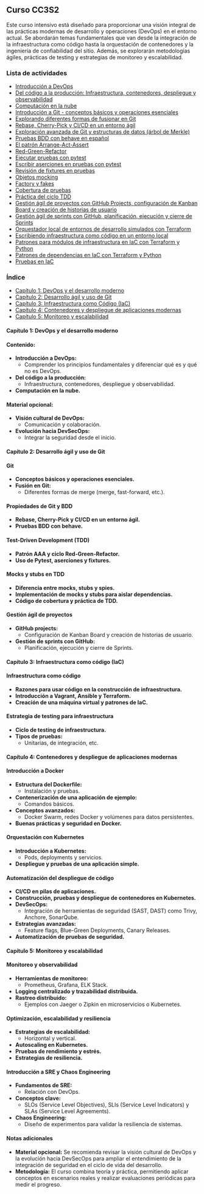 ## Curso CC3S2

Este curso intensivo está diseñado para proporcionar una visión integral de las prácticas modernas de desarrollo y operaciones (DevOps) en el entorno actual. Se abordarán temas fundamentales que van desde la integración de la infraestructura como código hasta la orquestación de contenedores y la ingeniería de confiabilidad del sitio. Además, se explorarán metodologías ágiles, prácticas de testing y estrategias de monitoreo y escalabilidad.

### Lista de actividades

- [Introducción a DevOps](https://github.com/kapumota/DS/blob/main/2025-1/Actividad1-CC3S2.md)
- [Del código a la producción: Infraestructura, contenedores, despliegue y observabilidad](https://github.com/kapumota/DS/blob/main/2025-1/Actividad2-CC3S2.md)
- [Computación en la nube](https://github.com/kapumota/DS/blob/main/2025-1/Actividad3-CC3S2.md)
- [Introducción a Git - conceptos básicos y operaciones esenciales](https://github.com/kapumota/DS/blob/main/2025-1/Actividad4-CC3S2.md)
- [Explorando diferentes formas de fusionar en Git](https://github.com/kapumota/DS/blob/main/2025-1/Actividad5-CC3S2.md)
- [Rebase, Cherry-Pick y CI/CD en un entorno ágil](https://github.com/kapumota/DS/blob/main/2025-1/Actividad6-CC3S2.md)
- [Exploración avanzada de Git y estructuras de datos (árbol de Merkle)](https://github.com/kapumota/DS/blob/main/2025-1/PracticaDirigida1-CC3S2.md)
- [Pruebas BDD con behave en español](https://github.com/kapumota/DS/blob/main/2025-1/Actividad7-CC3S2/Instrucciones.md)
- [El patrón Arrange-Act-Assert](https://github.com/kapumota/DS/blob/main/2025-1/Actividad8-CC3S2/Instrucciones.md)
- [Red-Green-Refactor](https://github.com/kapumota/DS/blob/main/2025-1/Actividad9-CC3S2/Instrucciones.md)
- [Ejecutar pruebas con pytest](https://github.com/kapumota/DS/blob/main/2025-1/Actividades10-16-CC3S2/Actividades/pruebas_pytest/Instrucciones.md)
- [Escribir aserciones en pruebas con pytest](https://github.com/kapumota/DS/blob/main/2025-1/Actividades10-16-CC3S2/Actividades/aserciones_pruebas/Instrucciones.md)
- [Revisión de fixtures en pruebas](https://github.com/kapumota/DS/blob/main/2025-1/Actividades10-16-CC3S2/Actividades/pruebas_fixtures/Instrucciones.md)
- [Objetos mocking](https://github.com/kapumota/DS/blob/main/2025-1/Actividades10-16-CC3S2/Actividades/objects_mocking/Instrucciones.md)
- [Factory y fakes](https://github.com/kapumota/DS/blob/main/2025-1/Actividades10-16-CC3S2/Actividades/factories_fakes/Instrucciones.md)
- [Cobertura de pruebas](https://github.com/kapumota/DS/blob/main/2025-1/Actividades10-16-CC3S2/Actividades/coverage_pruebas/Instrucciones.md)
- [Práctica del ciclo TDD](https://github.com/kapumota/DS/blob/main/2025-1/Actividades10-16-CC3S2/Actividades/practica_tdd/Instrucciones.md)
- [Gestión ágil de proyectos con GitHub Projects, configuración de Kanban Board y creación de historias de usuario](https://github.com/kapumota/DS/blob/main/2025-1/Actividad17-CC3S2.md)
- [ Gestión ágil de sprints con GitHub, planificación, ejecución y cierre de Sprints](https://github.com/kapumota/DS/blob/main/2025-1/Actividad18-CC3S2.md)
- [Orquestador local de entornos de desarrollo simulados con Terraform](https://github.com/kapumota/DS/blob/main/2025-1/Actividad19-CC3S2.md)
- [Escribiendo infraestructura como código en un entorno local](https://github.com/kapumota/DS/blob/main/2025-1/Actividad20-CC3S2.md)
- [Patrones para módulos de infraestructura en IaC con Terraform y Python](https://github.com/kapumota/DS/blob/main/2025-1/Actividad21-CC3S2.md)
- [Patrones de dependencias en IaC con Terraform y Python](https://github.com/kapumota/DS/blob/main/2025-1/Actividad22-CC3S2.md)
- [Pruebas en IaC](https://github.com/kapumota/DS/blob/main/2025-1/Actividad23-CC3S2.md)

### Índice

- [Capítulo 1: DevOps y el desarrollo moderno](#capítulo-1-devops-y-el-desarrollo-moderno)
- [Capítulo 2: Desarrollo ágil y uso de Git](#capítulo-2-desarrollo-ágil-y-uso-de-git)
- [Capítulo 3: Infraestructura como Código (IaC)](#capítulo-3-infraestructura-como-código-iac)
- [Capítulo 4: Contenedores y despliegue de aplicaciones modernas](#capítulo-4-contenedores-y-despliegue-de-aplicaciones-modernas)
- [Capítulo 5: Monitoreo y escalabilidad](#capítulo-5-monitoreo-y-escalabilidad)

#### Capítulo 1: DevOps y el desarrollo moderno

#### Contenido:
- **Introducción a DevOps:**
  - Comprender los principios fundamentales y diferenciar qué es y qué no es DevOps.
- **Del código a la producción:**
  - Infraestructura, contenedores, despliegue y observabilidad.
- **Computación en la nube.**

#### Material opcional:
- **Visión cultural de DevOps:**
  - Comunicación y colaboración.
- **Evolución hacia DevSecOps:**
  - Integrar la seguridad desde el inicio.


#### Capítulo 2: Desarrollo ágil y uso de Git

#### Git  

- **Conceptos básicos y operaciones esenciales.**
- **Fusión en Git:**
  - Diferentes formas de merge (merge, fast-forward, etc.).

#### Propiedades de Git y BDD  

- **Rebase, Cherry-Pick y CI/CD en un entorno ágil.**
- **Pruebas BDD con behave.**

#### Test-Driven Development (TDD)  

- **Patrón AAA y ciclo Red-Green-Refactor.**
- **Uso de Pytest, aserciones y fixtures.**

#### Mocks y stubs en TDD  

- **Diferencia entre mocks, stubs y spies.**
- **Implementación de mocks y stubs para aislar dependencias.**
- **Código de cobertura y práctica de TDD.**

#### Gestión ágil de proyectos  

- **GitHub projects:**
  - Configuración de Kanban Board y creación de historias de usuario.
- **Gestión de sprints con GitHub:**
  - Planificación, ejecución y cierre de Sprints.

#### Capítulo 3: Infraestructura como código (IaC)

#### Infraestructura como código  


- **Razones para usar código en la construcción de infraestructura.**
- **Introducción a Vagrant, Ansible y Terraform.**
- **Creación de una máquina virtual y patrones de IaC.**

#### Estrategia de testing para infraestructura  

- **Ciclo de testing de infraestructura.**
- **Tipos de pruebas:**
  - Unitarias, de integración, etc.

#### Capítulo 4: Contenedores y despliegue de aplicaciones modernas

#### Introducción a Docker  

- **Estructura del Dockerfile:**
  - Instalación y pruebas.
- **Contenerización de una aplicación de ejemplo:**
  - Comandos básicos.
- **Conceptos avanzados:**
  - Docker Swarm, redes Docker y volúmenes para datos persistentes.
- **Buenas prácticas y seguridad en Docker.**

#### Orquestación con Kubernetes  
- **Introducción a Kubernetes:**
  - Pods, deployments y servicios.
- **Despliegue y pruebas de una aplicación simple.**

#### Automatización del despliegue de código  

- **CI/CD en pilas de aplicaciones.**
- **Construcción, pruebas y despliegue de contenedores en Kubernetes.**
- **DevSecOps:**
  - Integración de herramientas de seguridad (SAST, DAST) como Trivy, Anchore, SonarQube.
- **Estrategias avanzadas:**
  - Feature flags, Blue-Green Deployments, Canary Releases.
- **Automatización de pruebas de seguridad.**

#### Capítulo 5: Monitoreo y escalabilidad

#### Monitoreo y observabilidad 
- **Herramientas de monitoreo:**
  - Prometheus, Grafana, ELK Stack.
- **Logging centralizado y trazabilidad distribuida.**
- **Rastreo distribuido:**
  - Ejemplos con Jaeger o Zipkin en microservicios o Kubernetes.


#### Optimización, escalabilidad y resiliencia  

- **Estrategias de escalabilidad:**
  - Horizontal y vertical.
- **Autoscaling en Kubernetes.**
- **Pruebas de rendimiento y estrés.**
- **Estrategias de resiliencia.**

#### Introducción a SRE y Chaos Engineering  

- **Fundamentos de SRE:**
  - Relación con DevOps.
- **Conceptos clave:**
  - SLOs (Service Level Objectives), SLIs (Service Level Indicators) y SLAs (Service Level Agreements).
- **Chaos Engineering:**
  - Diseño de experimentos para validar la resiliencia de sistemas.



#### Notas adicionales

- **Material opcional:** Se recomienda revisar la visión cultural de DevOps y la evolución hacia DevSecOps para ampliar el entendimiento de la integración de seguridad en el ciclo de vida del desarrollo.
- **Metodología:** El curso combina teoría y práctica, permitiendo aplicar conceptos en escenarios reales y realizar evaluaciones periódicas para medir el progreso.
